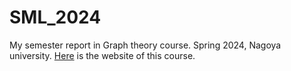 # SML_2024
My semester report in Graph theory course.
Spring 2024, Nagoya university.
[Here](https://www.math.nagoya-u.ac.jp/~richard/SMLspring2024.html) is the website of this course. 
